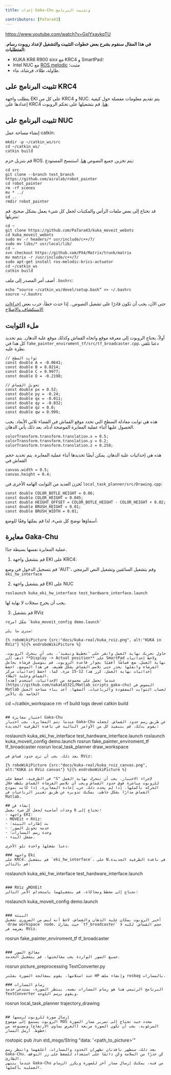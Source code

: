 ```yaml
---
title: إعداد Gaka-Chu وتثبيت البرنامج

contributors: [PaTara43]
---
```


https://www.youtube.com/watch?v=GxlYxaykqTU

**في هذا المقال سنقوم بشرح بعض خطوات التثبيت والتشغيل لإعداد روبوت رسام. المتطلبات:**
- KUKA KR6 R900 sixx مع KRC4 و SmartPad؛
- Intel NUC مع [ROS melodic](http://wiki.ros.org/melodic/Installation/Ubuntu) مثبت؛
- طاولة، طلاء، فرشاة، ماء.

## تثبيت البرنامج على KRC4
يتطلب واجهة EKI على كل من KRC4 و NUC. يتم تقديم معلومات مفصلة حول كيفية إعدادها على KRC4 [هنا](https://github.com/AlexeiOvcharov/kuka_experimental/tree/a915bf4e932990379c84164713e7ae11a24a2a13/kuka_eki_hw_interface/krl). قم بتشغيلها على تحكم الروبوت.

## تثبيت البرنامج على NUC
إنشاء مساحة عمل catkin:
```
mkdir -p ~/catkin_ws/src
cd ~/catkin_ws/
catkin build
```
قم بتنزيل حزم ROS. يتم تخزين جميع النصوص [هنا](https://github.com/airalab/robot_painter/tree/test_branch). استنسخ المستودع:
```
cd src
git clone --branch test_branch https://github.com/airalab/robot_painter
cd robot_painter
rm -rf scenes
mv * ../
cd ..
rmdir robot_painter
```
قد تحتاج إلى بعض ملفات الرأس والمكتبات لجعل كل شيء يعمل بشكل صحيح. قم بتنزيلها:
```
cd ~
git clone https://github.com/PaTara43/kuka_moveit_webots
cd kuka_moveit_webots
sudo mv -r headers/* usr/include/c++/7/
sudo mv libs/* usr/local/lib/
cd ~
svn checkout https://github.com/PX4/Matrix/trunk/matrix
mv matrix -r /usr/include/c++/7/
sudo apt-get install ros-melodic-brics-actuator
cd ~/catkin_ws
catkin build
```
أضف أمر المصدر إلى ملف `.bashrc`:
```
echo “source ~/catkin_ws/devel/setup.bash” >> ~/.bashrc
source ~/.bashrc
```
حتى الآن، يجب أن تكون قادرًا على تشغيل النصوص.. إذا حدث خطأ، جرب بعض [إجراءات الاستكشاف والإصلاح](https://github.com/airalab/robot_painter/issues)

## ملء الثوابت
أولاً، يحتاج الروبوت إلى معرفة موقع واتجاه القماش وكذلك موقع علبة الدهان. يتم تحديد كل هذا في `fake_painter_enviroment_tf/src/tf_broadcaster.cpp`. دعنا نلقي نظرة عليه.
```
// ثوابت السطح
const double A = -0.0641;
const double B = 0.0214;
const double C = 0.9977;
const double D = -0.2198;

// تحويل القماش
const double px = 0.52;
const double py = -0.24;
const double qx = -0.011;
const double qy = -0.032;
const double qz = 0.0;
const double qw = 0.999;
```
هذه هي ثوابت معادلة السطح التي تحدد موقع القماش في الفضاء ثلاثي الأبعاد. يجب الحصول عليها أثناء عملية المعايرة الموضحة أدناه. بعد ذلك يأتي الدهان.
```
colorTransform.transform.translation.x = 0.5;
colorTransform.transform.translation.y = 0.2;
colorTransform.transform.translation.z = 0.258;
```
هذه هي إحداثيات علبة الدهان. يمكن أيضًا تحديدها أثناء عملية المعايرة. يتم تحديد حجم القماش في
```
canvas.width = 0.5;
canvas.height = 0.4;
```
تُخزن العديد من الثوابت الهامة الأخرى في `local_task_planner/src/Drawing.cpp`:
```
const double COLOR_BOTLE_HEIGHT = 0.06;
const double COLOR_HEIGHT = 0.045;
const double HEIGHT_OFFSET = COLOR_BOTLE_HEIGHT - COLOR_HEIGHT + 0.02;
const double BRUSH_HEIGHT = 0.01;
const double BRUSH_WIDTH = 0.01;
```
أسماؤها توضح كل شيء، لذا قم بملئها وفقًا للوضع.

## معايرة Gaka-Chu
عملية المعايرة نفسها بسيطة جدًا.

1) قم بتشغيل واجهة EKI على KRC4:

قم بتسجيل الدخول في وضع 'AUT'، وقم بتشغيل السائقين وتشغيل النص البرمجي `eki_hw_interface`

2) قم بتشغيل واجهة EKI على NUC
```
roslaunch kuka_eki_hw_interface test_hardware_interface.launch
```
يجب أن يخرج سجلات لا نهاية لها.

3) قم بتشغيل RViz
```
roشغّل أمر `kuka_moveit_config demo.launch`

سترى ما يلي:

{% roboWikiPicture {src:"docs/kuka-real/kuka_rviz.png", alt:"KUKA in RViz"} %}{% endroboWikiPicture %}

حاول تحريك نهاية العمل وانقر على 'تخطيط وتنفيذ'. يجب أن يتحرك الروبوت. اذهب إلى **Display -> Actual position** على SmartPad ولاحظ إحداثيات نهاية العمل. ضع قماشًا أفقيًا بجوار قاعدة الروبوت. قم بتوصيل فرشاة بحامل الفرشاة وانقلها بحذر حتى تلامس القماش بشكل طفيف. في هذا الموضع، احفظ إحداثيات نهاية العمل. كرر هذا 12-15 مرة. كما، احفظ إحداثيات مركز القماش وعلبة الطلاء.
عندما تحصل على مجموعة من الإحداثيات، استخدم [هذه](https://github.com/nakata5321/Matlab_scripts_gaka-chu) النصوص في Matlab لحساب الثوابت المفقودة والرباعيات. ألصقها. أعد بناء مساحة العمل الخاصة بك بالأمر
```
cd ~/catkin_workspace
rm -rf build logs devel
catkin build
```

## اختبار معايرة Gaka-Chu
عندما تتم المعايرة، يجب اختبار Gaka-Chu عن طريق رسم حدود القماش. لجعله يقوم بذلك، قم بتنفيذ كل من الأوامر التالية في نافذة الطرفية الجديدة:
```
roslaunch kuka_eki_hw_interface test_hardware_interface.launch
roslaunch kuka_moveit_config demo.launch
rosrun fake_painter_enviroment_tf tf_broadcaster
rosrun local_task_planner draw_workspace
```
بعد ذلك، يجب أن ترى حدود قماش في RViz:

{% roboWikiPicture {src:"docs/kuka-real/kuka_rviz_canvas.png", alt:"KUKA in RViz canvas"} %}{% endroboWikiPicture %}

في الطرفية، اضغط على "S" لإجراء الاختبار. يجب أن تتحرك نهاية العمل للروبوت مباشرة فوق حدود القماش ويجب أن تلامس الفرشاة القماش بلطف خلال الحركة بأكملها. إذا لم يحدث ذلك، جرب إعادة المعايرة. إذا كانت نموذج القماش مدارًا بشكل خاطئ، يمكنك تدويره عن طريق تغيير الرباعيات في Matlab.

## إنشاء فن
تحتاج إلى 6 وحدات أساسية لجعل كل شيء يعمل:
- واجهة EKI؛
- MOVEit + RViz؛
- بث إطارات البيئة؛
- خدمة تحويل الصور؛
- وحدة رسم المسارات؛
- مشغل البدء.

دعنا نشغلها واحدة تلو الأخرى.

### واجهة Eki
على KRC4، قم بتشغيل `eki_hw_interface`، على Nفي نافذة الطرفية الجديدة، قم بالتالي:
```
roslaunch kuka_eki_hw_interface test_hardware_interface.launch
```

### RViz وMOVEit
تحتاج إلى مخطط ومحاكاة. قم بتشغيلهما باستخدام الأمر التالي:
```
roslaunch kuka_moveit_config demo.launch
```

### البيئة
أخبر الروبوت بمكان علبة الدهان والقماش. لاحظ أنه ليس من الضروري تشغيل `draw workspace` node، حيث يشارك `tf_broadcaster` حجم القماش. لكنه لا يعرضه في RViz.
```
rosrun fake_painter_enviroment_tf tf_broadcaster
```

### معالج الصور
جميع الصور الواردة يجب معالجتها. قم بتشغيل الخدمة.
```
rosrun picture_preprocessing TextConverter.py
```
عند استلامها، يقوم بمعالجة الصورة بفلتر HP وإنشاء ملف rosbag بالمسارات.

### رسام المسارات
البرنامج الرئيسي هنا هو رسام المسارات نفسه. ينتظر الصورة، يستدعي خدمة TextConverter ويقوم برسم اللوحة.
```
rosrun local_task_planner trajectory_drawing
```

## إرسال صورة للروبوت لرسمها
الروبوت يستمع إلى موضوع ROS محدد حيث تحتاج إلى تمرير مسار الصورة المرغوبة. يجب أن تكون الصورة مربعة (العرض يساوي الارتفاع) ومصنوعة من خطوط. أرسل المسار:
```
rostopic pub /run std_msgs/String "data: '<path_to_picture>'"
```
بعد ذلك، ستظهر نافذتان تظهران الحدود والمسارات. أغلقهما وانتظر رسم Gaka-Chu. كن حذرًا من السلامة وكن دائمًا على استعداد للضغط على زر التوقف الطارئ.
عندما ينتهي Gaka-Chu من فنه، يمكنك إرسال مسار آخر للصورة ويكرر الرسام العملية بأكملها.